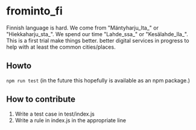 # frominto_fi

Finnish language is hard. We come from "Mäntyharju_lta_" or "Hiekkaharju_sta_". We spend our time "Lahde_ssa_" or "Kesälahde_lla_". This is a first trial make things better. better digital services in progress to help with at least the common cities/places.

## Howto
`npm run test`
 (in the future this hopefully is available as an npm package.)

## How to contribute
1. Write a test case in test/index.js
2. Write a rule in index.js in the appropriate line
